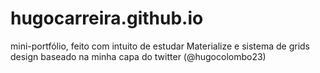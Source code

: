 # hugocarreira.github.io
mini-portfólio, feito com intuito de estudar Materialize e sistema de grids
design baseado na minha capa do twitter (@hugocolombo23)

